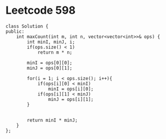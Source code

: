 # Leetcode 598
    class Solution {
    public:
        int maxCount(int m, int n, vector<vector<int>>& ops) {
            int minI, minJ, i;
            if(ops.size() < 1)
                return m * n;

            minI = ops[0][0];
            minJ = ops[0][1];

            for(i = 1; i < ops.size(); i++){
                if(ops[i][0] < minI)
                    minI = ops[i][0];
                if(ops[i][1] < minJ)
                    minJ = ops[i][1];
            }


            return minI * minJ;
        }
    };

